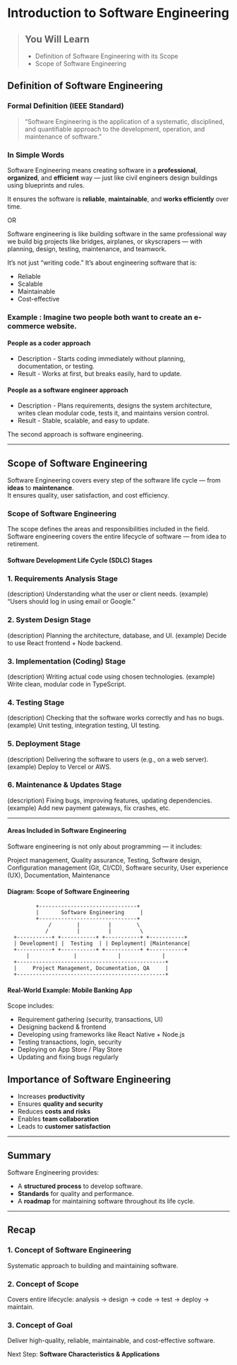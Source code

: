 # Introduction to Software Engineering

> ## You Will Learn
> - Definition of Software Engineering with its Scope  
> - Scope of Software Engineering


## Definition of Software Engineering

### Formal Definition (IEEE Standard)
> “Software Engineering is the application of a systematic, disciplined, and quantifiable approach to the development, operation, and maintenance of software.”

### In Simple Words
Software Engineering means creating software in a **professional**, **organized**, and **efficient** way — just like civil engineers design buildings using blueprints and rules.

It ensures the software is **reliable**, **maintainable**, and **works efficiently** over time.

OR

Software engineering is like building software in the same professional way we build big projects like bridges, airplanes, or skyscrapers — with planning, design, testing, maintenance, and teamwork.

It’s not just “writing code.”
It’s about engineering software that is:

- Reliable
- Scalable
- Maintainable
- Cost-effective

### Example : Imagine two people both want to create an e-commerce website.

#### People as a coder approach
  - Description - Starts coding immediately without planning, documentation, or testing.
  - Result - Works at first, but breaks easily, hard to update.

#### People as a software engineer approach
  - Description - Plans requirements, designs the system architecture, writes clean modular code, tests it, and maintains version control.
  - Result - Stable, scalable, and easy to update.

The second approach is software engineering.

---

## Scope of Software Engineering

Software Engineering covers every step of the software life cycle — from **ideas** to **maintenance**.  
It ensures quality, user satisfaction, and cost efficiency.

### Scope of Software Engineering

The scope defines the areas and responsibilities included in the field.
Software engineering covers the entire lifecycle of software — from idea to retirement.

#### Software Development Life Cycle (SDLC) Stages

### 1. Requirements Analysis Stage
(description) Understanding what the user or client needs. 
(example) “Users should log in using email or Google.”

### 2. System Design Stage
(description) Planning the architecture, database, and UI. 
(example) Decide to use React frontend + Node backend.

### 3. Implementation (Coding) Stage 
(description) Writing actual code using chosen technologies. 
(example) Write clean, modular code in TypeScript.

### 4. Testing Stage 
(description) Checking that the software works correctly and has no bugs. 
(example) Unit testing, integration testing, UI testing.

### 5. Deployment Stage 
(description) Delivering the software to users (e.g., on a web server). 
(example) Deploy to Vercel or AWS.

### 6. Maintenance & Updates Stage 
(description) Fixing bugs, improving features, updating dependencies. 
(example) Add new payment gateways, fix crashes, etc.

---

#### Areas Included in Software Engineering
Software engineering is not only about programming — it includes:

Project management, Quality assurance, Testing, Software design, Configuration management (Git, CI/CD), Software security, User experience (UX), Documentation, Maintenance

#### Diagram: Scope of Software Engineering

             +-------------------------------+
             |       Software Engineering     |
             +-------------------------------+
                 /        |         |        \
                /         |         |         \
      +-----------+ +-----------+ +-----------+ +-----------+
      | Development| |  Testing  | | Deployment| |Maintenance|
      +-----------+ +-----------+ +-----------+ +-----------+
          |              |             |             |
      +-----------------------------------------------+
      |     Project Management, Documentation, QA     |
      +-----------------------------------------------+

#### Real-World Example: Mobile Banking App

Scope includes:
- Requirement gathering (security, transactions, UI)
- Designing backend & frontend
- Developing using frameworks like React Native + Node.js
- Testing transactions, login, security
- Deploying on App Store / Play Store
- Updating and fixing bugs regularly

## Importance of Software Engineering
- Increases **productivity**  
- Ensures **quality and security**  
- Reduces **costs and risks**  
- Enables **team collaboration**  
- Leads to **customer satisfaction**

---

## Summary
Software Engineering provides:
- A **structured process** to develop software.
- **Standards** for quality and performance.
- A **roadmap** for maintaining software throughout its life cycle.

---

## Recap
### 1. Concept of Software Engineering
Systematic approach to building and maintaining software.

### 2. Concept of Scope
Covers entire lifecycle: analysis → design → code → test → deploy → maintain.

### 3. Concept of Goal
Deliver high-quality, reliable, maintainable, and cost-effective software.

Next Step: **Software Characteristics & Applications**

